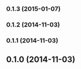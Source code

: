 <a name="0.1.3"></a>
### 0.1.3 (2015-01-07)


<a name="0.1.2"></a>
### 0.1.2 (2014-11-03)


<a name="0.1.1"></a>
### 0.1.1 (2014-11-03)


<a name="0.1.0"></a>
## 0.1.0 (2014-11-03)

